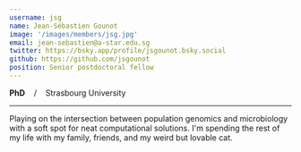 ```yaml
---
username: jsg
name: Jean-Sébastien Gounot
image: '/images/members/jsg.jpg'
email: jean-sebastien@a-star.edu.sg
twitter: https://bsky.app/profile/jsgounot.bsky.social
github: https://github.com/jsgounot
position: Senior postdoctoral fellow
---
```


**PhD** &nbsp;&nbsp; / &nbsp;&nbsp; Strasbourg University

-----

Playing on the intersection between population genomics and microbiology with a soft spot for neat computational solutions. I'm spending the rest of my life with my family, friends, and my weird but lovable cat.